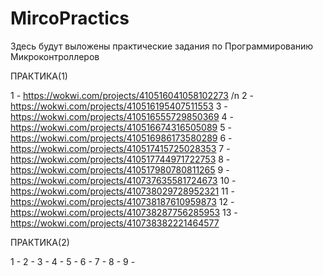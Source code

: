 # MircoPractics

Здесь будут выложены практические задания по Программированию Микроконтроллеров

ПРАКТИКА(1)

1 - https://wokwi.com/projects/410516041058102273 /n
2 - https://wokwi.com/projects/410516195407511553
3 - https://wokwi.com/projects/410516555729850369
4 - https://wokwi.com/projects/410516674316505089
5 - https://wokwi.com/projects/410516986173580289
6 - https://wokwi.com/projects/410517415725028353
7 - https://wokwi.com/projects/410517744971722753
8 - https://wokwi.com/projects/410517980780811265
9 - https://wokwi.com/projects/410737635581724673
10 - https://wokwi.com/projects/410738029728952321
11 - https://wokwi.com/projects/410738187610959873
12 - https://wokwi.com/projects/410738287756285953
13 - https://wokwi.com/projects/410738382221464577

ПРАКТИКА(2)

1 -
2 -
3 -
4 -
5 -
6 -
7 -
8 -
9 -
